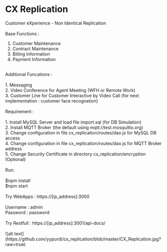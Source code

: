 # CX Replication
Customer eXperience - Non Identical Replication <br />
<br />
Base Functions : <br />
1. Customer Maintenance <br />
2. Contract Maintenance <br />
3. Billing Information <br />
4. Payment Information <br />
<br />
Additional Funcations : <br />
<br />
1. Messaging <br />
2. Video Conference for Agent Meeting (WFH or Remote Work) <br />
3. Customer Line for Customer Interactive by Video Call (for next implementation : customer face recognation) <br />
<br />
Requirement : <br />
<br />
1. Install MySQL Server and load file import.sql (for DB Simulation) <br />
2. Install MQTT Broker (the default using mqtt://test.mosquitto.org) <br />
3. Change configuration in file cx_replication/routes/dao.js for MySQL DB access <br />
4. Change configuration in file cx_replication/routes/dao.js for MQTT Broker address <br />
5. Change Security Certificate in directory cx_replication/encryption (Optional) <br />
<br />
Run: <br />
<br />
  $npm install <br />
  $npm start <br />
<br />
Try WebApps : https://[ip_address]:3000 <br />
<br />
Username : admin <br />
Password : password <br />
<br />
Try Restfull : https://[ip_address]:3001/api-docs/ <br />
<br />
![alt text](https://github.com/yypurdi/cx_replication/blob/master/CX_Replication.jpg?raw=true)
